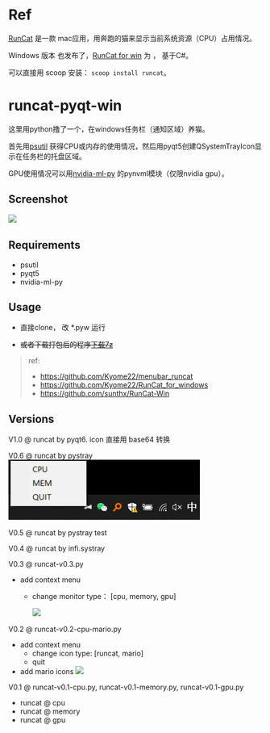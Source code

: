 # Ref

[RunCat](http://kyomesuke.com/runcat/index.html) 是一款 mac应用，用奔跑的猫来显示当前系统资源（CPU）占用情况。

Windows 版本 也发布了，[RunCat for win](https://github.com/Kyome22/RunCat_for_windows) 为 ， 基于C#。

可以直接用 scoop 安装： `scoop install runcat`。

# runcat-pyqt-win
这里用python撸了一个，在windows任务栏（通知区域）养猫。

首先用[psutil](https://pypi.org/project/psutil/)
获得CPU或内存的使用情况，然后用pyqt5创建QSystemTrayIcon显示在任务栏的托盘区域。

GPU使用情况可以用[nvidia-ml-py](https://pypi.org/project/nvidia-ml-py/)
的pynvml模块（仅限nvidia gpu）。

## Screenshot

![](runcat-screenshot.gif)

## Requirements
- psutil
- pyqt5
- nvidia-ml-py

## Usage

- 直接clone， 改 *.pyw 运行

- ~~或者下载打包后的程序[下载7z](https://github.com/shenbo/runcat-pyqt5-win/releases)~~  

> ref:
> - https://github.com/Kyome22/menubar_runcat
> - https://github.com/Kyome22/RunCat_for_windows
> - https://github.com/sunthx/RunCat-Win


## Versions

V1.0 @ runcat by pyqt6. 
  icon 直接用 base64 转换

V0.6 @ runcat by pystray
  ![](runcat-pystray.png)

V0.5 @ runcat by pystray test

V0.4 @ runcat by infi.systray

V0.3 @ runcat-v0.3.py
- add context menu
  - change monitor type： [cpu, memory, gpu]
   
    ![](runcat-contex-menu.png)

V0.2 @ runcat-v0.2-cpu-mario.py
- add context menu
  - change icon type: [runcat, mario]
  - quit 
- add mario icons <img src="icons/mario/0.png" width="20x">

V0.1 @ runcat-v0.1-cpu.py, runcat-v0.1-memory.py, runcat-v0.1-gpu.py
- runcat @ cpu 
- runcat @ memory 
- runcat @ gpu
